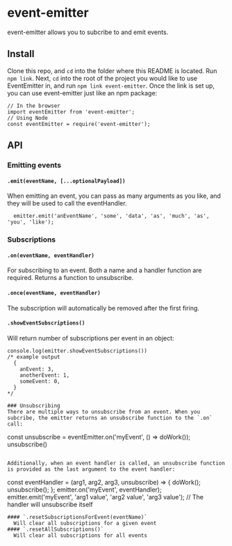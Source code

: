 # event-emitter

event-emitter allows you to subcribe to and emit events. 

## Install

Clone this repo, and `cd` into the folder where this README is located. Run `npm link`.
Next, `cd` into the root of the project you would like to use EventEmitter in, and run `npm link event-emitter`.
Once the link is set up, you can use event-emitter just like an npm package:

```
// In the browser
import eventEmitter from 'event-emitter';
// Using Node
const eventEmitter = require('event-emitter');
```

## API
### Emitting events
#### `.emit(eventName, [...optionalPayload])`
  When emitting an event, you can pass as many arguments as you like, and they will be used to call the eventHandler.
  ```
    emitter.emit('anEventName', 'some', 'data', 'as', 'much', 'as', 'you', 'like');
  ```
### Subscriptions
#### `.on(eventName, eventHandler)`
  For subscribing to an event. Both a name and a handler function are required. Returns a function to unsubscribe.
#### `.once(eventName, eventHandler)`
  The subscription will automatically be removed after the first firing.
#### `.showEventSubscriptions()`
  Will return number of subscriptions per event in an object:

  ```
  console.log(emitter.showEventSubscriptions())
  /* example output
    {
      anEvent: 3,
      anotherEvent: 1,
      someEvent: 0,
    }
  */

### Unsubscribing
  There are multiple ways to unsubscribe from an event. When you subcribe, the emitter returns an unsubscribe function to the `.on` call:
  
  ```
  const unsubscribe = eventEmitter.on('myEvent', () => doWork());
  unsubscribe()
  ```
  
  Additionally, when an event handler is called, an unsubscribe function is provided as the last argument to the event handler:

  ```
  const eventHandler = (arg1, arg2, arg3, unsubscribe) => {
    doWork();
    unsubscribe();
  };
  emitter.on('myEvent', eventHandler);
  emitter.emit('myEvent', 'arg1 value', 'arg2 value', 'arg3 value');
  // The handler will unsubscribe itself
  ```
  #### `.resetSubscriptionsForEvent(eventName)`
    Will clear all subscriptions for a given event
  #### `.resetAllSubscriptions()`
    Will clear all subscriptions for all events
  
  
